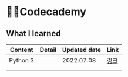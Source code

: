# 🧑‍💻Codecademy



## What I learned

| Content  | Detail | Updated date | Link                       |
| -------- | ------ | ------------ | -------------------------- |
| Python 3 |        | 2022.07.08   | [링크](./Python/python.md) |
|          |        |              |                            |
|          |        |              |                            |

